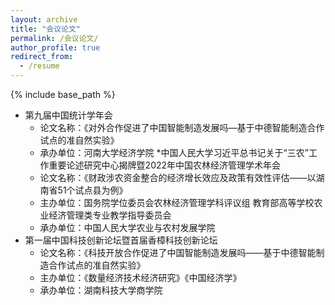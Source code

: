 ```yaml
---
layout: archive
title: "会议论文"
permalink: /会议论文/
author_profile: true
redirect_from:
  - /resume
---
```


{% include base_path %}

* 第九届中国统计学年会
  * 论文名称：《对外合作促进了中国智能制造发展吗—基于中德智能制造合作试点的准自然实验》
  * 承办单位：河南大学经济学院
*中国人民大学习近平总书记关于“三农”工作重要论述研究中心揭牌暨2022年中国农林经济管理学术年会
  * 论文名称：《财政涉农资金整合的经济增长效应及政策有效性评估——以湖南省51个试点县为例》
  * 主办单位：国务院学位委员会农林经济管理学科评议组
             教育部高等学校农业经济管理类专业教学指导委员会
  * 承办单位：中国人民大学农业与农村发展学院
* 第一届中国科技创新论坛暨首届香樟科技创新论坛
  * 论文名称：《科技开放合作促进了中国智能制造发展吗——基于中德智能制造合作试点的准自然实验》
  * 主办单位：《数量经济技术经济研究》《中国经济学》
  * 承办单位：湖南科技大学商学院
